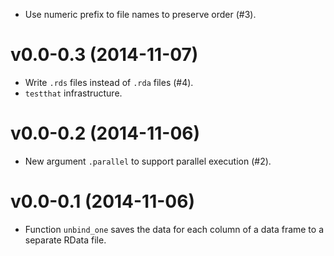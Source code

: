* Use numeric prefix to file names to preserve order (#3).

v0.0-0.3 (2014-11-07)
===

* Write `.rds` files instead of `.rda` files (#4).
* `testthat` infrastructure.

v0.0-0.2 (2014-11-06)
===

* New argument `.parallel` to support parallel execution (#2).

v0.0-0.1 (2014-11-06)
===

* Function `unbind_one` saves the data for each column of a data frame to a
  separate RData file.

